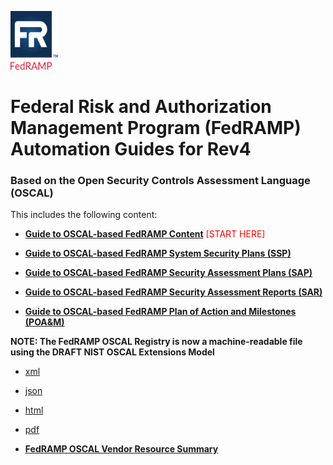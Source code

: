 <img src='../../assets/FedRAMP_LOGO.png' alt="FedRAMP" width="76" height="94"><br />
# Federal Risk and Authorization Management Program (FedRAMP) Automation Guides for Rev4
### Based on the Open Security Controls Assessment Language (OSCAL)

This includes the following content:

- **[Guide to OSCAL-based FedRAMP Content](./Guide_to_OSCAL-based_FedRAMP_Content.pdf)** <span style='color:red'>[START HERE]</span>

- **[Guide to OSCAL-based FedRAMP System Security Plans (SSP)](./Guide_to_OSCAL-based_FedRAMP_System_Security_Plans_(SSP)_rev4.pdf)**

- **[Guide to OSCAL-based FedRAMP Security Assessment Plans (SAP)](./Guide_to_OSCAL-based_FedRAMP_Security_Assessment_Plans_(SAP)_rev4.pdf)**

- **[Guide to OSCAL-based FedRAMP Security Assessment Reports (SAR)](./Guide_to_OSCAL-based_FedRAMP_Security_Assessment_Reports_(SAR)_rev4.pdf)**

- **[Guide to OSCAL-based FedRAMP Plan of Action and Milestones (POA&M)](./Guide_to_OSCAL-based_FedRAMP_Plan_of_Action_and_Milestones_(POAM)_rev4.pdf)**

**NOTE: The FedRAMP OSCAL Registry is now a machine-readable file using the DRAFT NIST OSCAL Extensions Model**
- [xml](../../dist/content/resources/xml/FedRAMP_extensions.xml)
- [json](../../dist/content/resources/json/FedRAMP_extensions.json)
- [html](../FedRAMP_extensions.html)
- [pdf](FedRAMP_Extensions.pdf)

- **[FedRAMP OSCAL Vendor Resource Summary](./FedRAMP_OSCAL_Vendor_Resources.pdf)**

